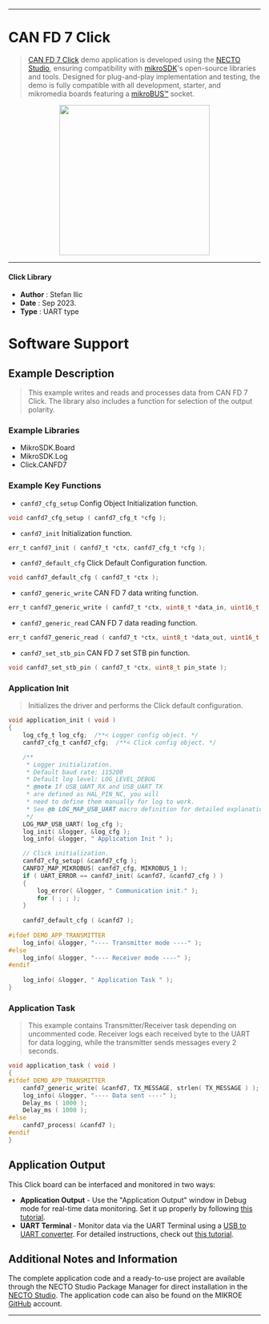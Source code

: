 
---
# CAN FD 7 Click

> [CAN FD 7 Click](https://www.mikroe.com/?pid_product=MIKROE-5888) demo application is developed using
the [NECTO Studio](https://www.mikroe.com/necto), ensuring compatibility with [mikroSDK](https://www.mikroe.com/mikrosdk)'s
open-source libraries and tools. Designed for plug-and-play implementation and testing, the demo is fully compatible with
all development, starter, and mikromedia boards featuring a [mikroBUS&trade;](https://www.mikroe.com/mikrobus) socket.

<p align="center">
  <img src="https://www.mikroe.com/?pid_product=MIKROE-5888&image=1" height=300px>
</p>

---

#### Click Library

- **Author**        : Stefan Ilic
- **Date**          : Sep 2023.
- **Type**          : UART type

# Software Support

## Example Description

> This example writes and reads and processes data from CAN FD 7 Click.
  The library also includes a function for selection of the output polarity.

### Example Libraries

- MikroSDK.Board
- MikroSDK.Log
- Click.CANFD7

### Example Key Functions

- `canfd7_cfg_setup` Config Object Initialization function.
```c
void canfd7_cfg_setup ( canfd7_cfg_t *cfg );
```

- `canfd7_init` Initialization function.
```c
err_t canfd7_init ( canfd7_t *ctx, canfd7_cfg_t *cfg );
```

- `canfd7_default_cfg` Click Default Configuration function.
```c
void canfd7_default_cfg ( canfd7_t *ctx );
```

- `canfd7_generic_write` CAN FD 7 data writing function.
```c
err_t canfd7_generic_write ( canfd7_t *ctx, uint8_t *data_in, uint16_t len ) 
```

- `canfd7_generic_read` CAN FD 7 data reading function.
```c
err_t canfd7_generic_read ( canfd7_t *ctx, uint8_t *data_out, uint16_t len );
```

- `canfd7_set_stb_pin` CAN FD 7 set STB pin function.
```c
void canfd7_set_stb_pin ( canfd7_t *ctx, uint8_t pin_state );
```

### Application Init

> Initializes the driver and performs the Click default configuration.

```c
void application_init ( void ) 
{
    log_cfg_t log_cfg;  /**< Logger config object. */
    canfd7_cfg_t canfd7_cfg;  /**< Click config object. */

    /** 
     * Logger initialization.
     * Default baud rate: 115200
     * Default log level: LOG_LEVEL_DEBUG
     * @note If USB_UART_RX and USB_UART_TX 
     * are defined as HAL_PIN_NC, you will 
     * need to define them manually for log to work. 
     * See @b LOG_MAP_USB_UART macro definition for detailed explanation.
     */
    LOG_MAP_USB_UART( log_cfg );
    log_init( &logger, &log_cfg );
    log_info( &logger, " Application Init " );

    // Click initialization.
    canfd7_cfg_setup( &canfd7_cfg );
    CANFD7_MAP_MIKROBUS( canfd7_cfg, MIKROBUS_1 );
    if ( UART_ERROR == canfd7_init( &canfd7, &canfd7_cfg ) ) 
    {
        log_error( &logger, " Communication init." );
        for ( ; ; );
    }
    
    canfd7_default_cfg ( &canfd7 );
    
#ifdef DEMO_APP_TRANSMITTER
    log_info( &logger, "---- Transmitter mode ----" );
#else
    log_info( &logger, "---- Receiver mode ----" );
#endif 
    
    log_info( &logger, " Application Task " );
}
```

### Application Task

> This example contains Transmitter/Receiver task depending on uncommented code.
  Receiver logs each received byte to the UART for data logging,
  while the transmitter sends messages every 2 seconds.

```c
void application_task ( void ) 
{
#ifdef DEMO_APP_TRANSMITTER
    canfd7_generic_write( &canfd7, TX_MESSAGE, strlen( TX_MESSAGE ) );
    log_info( &logger, "---- Data sent ----" );
    Delay_ms ( 1000 );
    Delay_ms ( 1000 );
#else
    canfd7_process( &canfd7 );
#endif
}
```

## Application Output

This Click board can be interfaced and monitored in two ways:
- **Application Output** - Use the "Application Output" window in Debug mode for real-time data monitoring.
Set it up properly by following [this tutorial](https://www.youtube.com/watch?v=ta5yyk1Woy4).
- **UART Terminal** - Monitor data via the UART Terminal using
a [USB to UART converter](https://www.mikroe.com/click/interface/usb?interface*=uart,uart). For detailed instructions,
check out [this tutorial](https://help.mikroe.com/necto/v2/Getting%20Started/Tools/UARTTerminalTool).

## Additional Notes and Information

The complete application code and a ready-to-use project are available through the NECTO Studio Package Manager for 
direct installation in the [NECTO Studio](https://www.mikroe.com/necto). The application code can also be found on
the MIKROE [GitHub](https://github.com/MikroElektronika/mikrosdk_click_v2) account.

---

